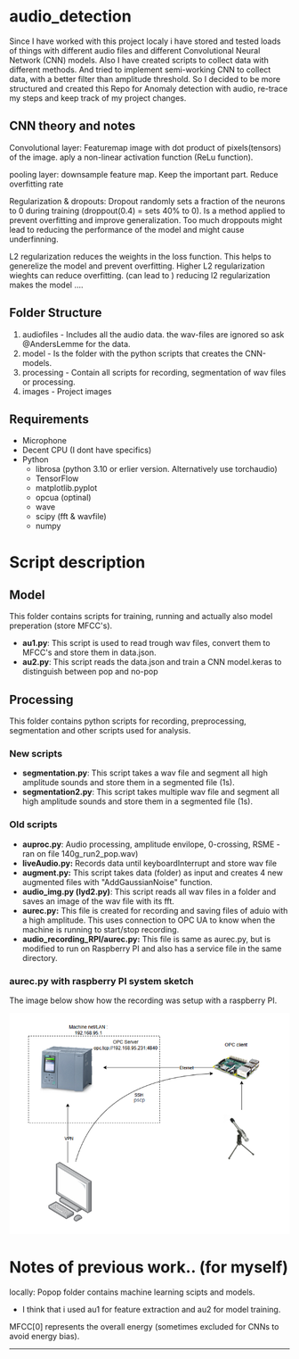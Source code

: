 # audio_detection

Since I have worked with this project localy i have stored and tested loads of things with different audio files and different Convolutional Neural Network (CNN) models.
Also I have created scripts to collect data with different methods. And tried to implement semi-working CNN to collect data, with a better filter than amplitude threshold.
So I decided to be more structured and created this Repo for Anomaly detection with audio, re-trace my steps and keep track of my project changes.

## CNN theory and notes

Convolutional layer:
Featuremap image with dot product of pixels(tensors) of the image.
aply a non-linear activation function (ReLu function).

pooling layer:
downsample feature map. 
Keep the important part. 
Reduce overfitting rate

Regularization & dropouts:
Dropout randomly sets a fraction of the neurons to 0 during training (droppout(0.4) = sets 40% to 0).
Is a method applied to prevent overfitting and improve generalization.
Too much droppouts might lead to reducing the performance of the model and might cause underfinning.

L2 regularization reduces the weights in the loss function. This helps to generelize the model and prevent overfitting.
Higher L2 regularization wieghts can reduce overfitting. (can lead to )
reducing l2 regularization makes the model ....




## Folder Structure
 1. audiofiles 	- Includes all the audio data. the wav-files are ignored so ask @AndersLemme for the data.
 2. model 	- Is the folder with the python scripts that creates the CNN-models.
 3. processing	- Contain all scripts for recording, segmentation of wav files or processing.
 4. images - Project images

## Requirements
 - Microphone
 - Decent CPU (I dont have specifics)
 - Python
	- librosa (python 3.10 or erlier version. Alternatively use torchaudio)
	- TensorFlow
	- matplotlib.pyplot
	- opcua (optinal)
	- wave
	- scipy (fft & wavfile)
	- numpy

# Script description

## Model
This folder contains scripts for training, running and actually also model preperation (store MFCC's).

- **au1.py**: This script is used to read trough wav files, convert them to MFCC's and store them in data.json.
- **au2.py**: This script reads the data.json and train a CNN model.keras to distinguish between pop and no-pop

## Processing
This folder contains python scripts for recording, preprocessing, segmentation and other scripts used for analysis.

### New scripts 
- **segmentation.py**: This script takes a wav file and segment all high amplitude sounds and store them in a segmented file (1s).
- **segmentation2.py**: This script takes multiple  wav file and segment all high amplitude sounds and store them in a segmented file (1s).

### Old scripts
- **auproc.py**: Audio processing, amplitude envilope, 0-crossing, RSME - ran on file 140g_run2_pop.wav)
- **liveAudio.py:** Records data until keyboardInterrupt and store wav file
- **augment.py:** This script takes data (folder) as input and creates 4 new augmented files with "AddGaussianNoise" function.
- **audio_img.py (lyd2.py)**: This script reads all wav files in a folder and saves an image of the wav file with its fft.
- **aurec.py:** This file is created for recording and saving files of aduio with a high amplitude. This uses connection to OPC UA to know when the machine is running to start/stop recording. 
- **audio_recording_RPI/aurec.py:** This file is same as aurec.py, but is modified to run on Raspberry PI and also has a service file in the same directory.

### aurec.py with raspberry PI system sketch
The image below show how the recording was setup with a raspberry PI.

![Alt aurec.py with Raspberry PI setup](./images/aurec_sustem_sketch.PNG "Recording setup with Raspberry PI")


# Notes of previous work.. (for myself)
locally:
Popop folder contains machine learning scipts and models.
 - I think that i used au1 for feature extraction and au2 for model training.

MFCC[0] represents the overall energy (sometimes excluded for CNNs to avoid energy bias).

---



